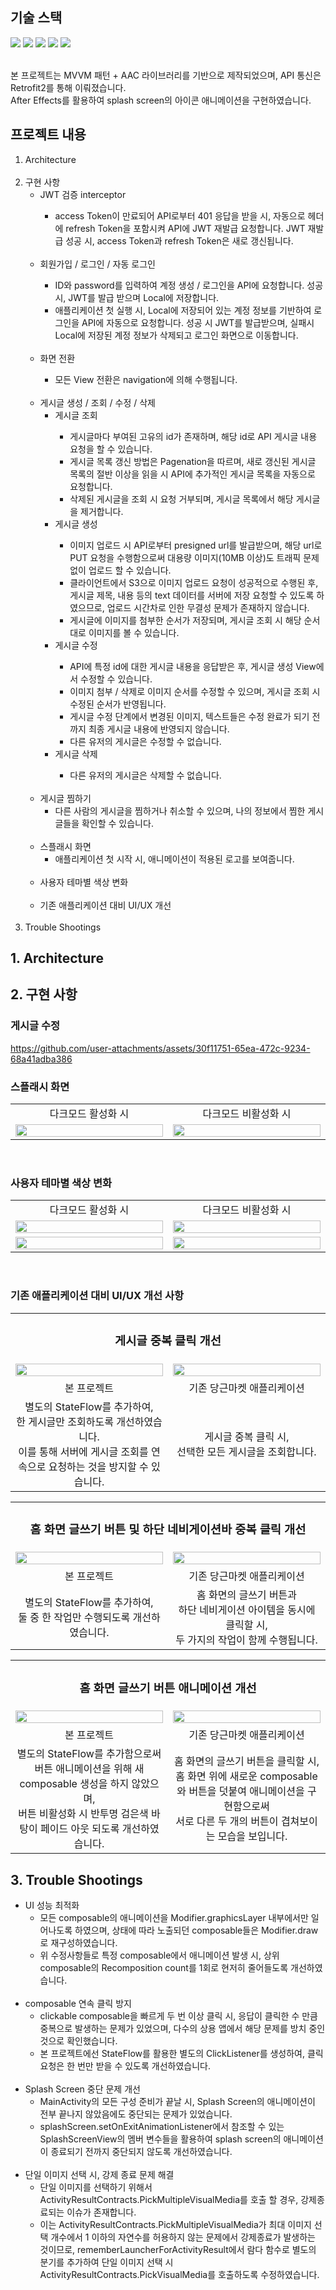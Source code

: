 <h2>기술 스택</h2>
<p>
        <img src="https://img.shields.io/badge/Kotlin-7F52FF?style=for-the-badge&logo=kotlin&logoColor=white">
        <img src="https://img.shields.io/badge/Android-34A853?style=for-the-badge&logo=android&logoColor=white">
        <img src="https://img.shields.io/badge/Jetpack Compose-4285F4?style=for-the-badge&logo=jetpackcompose&logoColor=white">
        <img src="https://img.shields.io/badge/Android Studio-34A853?style=for-the-badge&logo=androidstudio&logoColor=white">
        <img src="https://img.shields.io/badge/adobe after effects-9999FF?style=for-the-badge&logo=adobeaftereffects&logoColor=white">
</p>
<br>
본 프로젝트는 MVVM 패턴 + AAC 라이브러리를 기반으로 제작되었으며, API 통신은 Retrofit2를 통해 이뤄졌습니다.<br>
After Effects를 활용하여 splash screen의 아이콘 애니메이션을 구현하였습니다.

<h2>프로젝트 내용</h2>
<ol>
        <li>Architecture</li>
        <br>
        <li>구현 사항
                <ul>
                        <li>JWT 검증 interceptor</li>
                                <ul>
                                        <li>access Token이 만료되어 API로부터 401 응답을 받을 시, 자동으로 헤더에 refresh Token을 포함시켜 API에 JWT 재발급 요청합니다. JWT 재발급 성공 시, access Token과 refresh Token은 새로 갱신됩니다.</li>
                                </ul>
                        <br>
                        <li>회원가입 / 로그인 / 자동 로그인</li>
                                <ul>
                                        <li>ID와 password를 입력하여 계정 생성 / 로그인을 API에 요청합니다. 성공 시, JWT를 발급 받으며 Local에 저장합니다.</li>
                                        <li>애플리케이션 첫 실행 시, Local에 저장되어 있는 계정 정보를 기반하여 로그인을 API에 자동으로 요청합니다. 성공 시 JWT를 발급받으며, 실패시 Local에 저장된 계정 정보가 삭제되고 로그인 화면으로 이동합니다.</li>
                                </ul>
                        <br>
                        <li>화면 전환</li>
                                <ul>
                                        <li>모든 View 전환은 navigation에 의해 수행됩니다.</li>
                                </ul>
                        <br>
                        <li>게시글 생성 / 조회 / 수정 / 삭제
                                <ul>
                                        <li>게시글 조회</li>
                                        <ul>
                                                <li>게시글마다 부여된 고유의 id가 존재하며, 해당 id로 API 게시글 내용 요청을 할 수 있습니다.</li>
                                                <li>게시글 목록 갱신 방법은 Pagenation을 따르며, 새로 갱신된 게시글 목록의 절반 이상을 읽을 시 API에 추가적인 게시글 목록을 자동으로 요청합니다.</li>
                                                <li>삭제된 게시글을 조회 시 요청 거부되며, 게시글 목록에서 해당 게시글을 제거합니다.</li>
                                        </ul>
                                </ul>
                                <ul>
                                        <li>게시글 생성</li>
                                        <ul>
                                                <li>이미지 업로드 시 API로부터 presigned url를 발급받으며, 해당 url로 PUT 요청을 수행함으로써 대용량 이미지(10MB 이상)도 트래픽 문제 없이 업로드 할 수 있습니다.</li>
                                                <li>클라이언트에서 S3으로 이미지 업로드 요청이 성공적으로 수행된 후, 게시글 제목, 내용 등의 text 데이터를 서버에 저장 요청할 수 있도록 하였으므로, 업로드 시간차로 인한 무결성 문제가 존재하지 않습니다.</li>
                                                <li>게시글에 이미지를 첨부한 순서가 저장되며, 게시글 조회 시 해당 순서대로 이미지를 볼 수 있습니다.</li>
                                        </ul>
                                </ul>
                                <ul>
                                        <li>게시글 수정</li>
                                        <ul>
                                                <li>API에 특정 id에 대한 게시글 내용을 응답받은 후, 게시글 생성 View에서 수정할 수 있습니다.</li>
                                                <li>이미지 첨부 / 삭제로 이미지 순서를 수정할 수 있으며, 게시글 조회 시 수정된 순서가 반영됩니다.</li>
                                                <li>게시글 수정 단계에서 변경된 이미지, 텍스트들은 수정 완료가 되기 전까지 최종 게시글 내용에 반영되지 않습니다.</li>
                                                <li>다른 유저의 게시글은 수정할 수 없습니다.</li>
                                        </ul>
                                </ul>
                                <ul>
                                        <li>게시글 삭제</li>
                                        <ul>
                                                <li>다른 유저의 게시글은 삭제할 수 없습니다.</li>
                                        </ul>
                                </ul>
                        </li>
                        <br>
                        <li>게시글 찜하기
                                <ul>
                                        <li>다른 사람의 게시글을 찜하거나 취소할 수 있으며, 나의 정보에서 찜한 게시글들을 확인할 수 있습니다.</li>
                                </ul>
                        </li>
                        <br>
                        <li>스플래시 화면
                                <ul>
                                        <li>애플리케이션 첫 시작 시, 애니메이션이 적용된 로고를 보여줍니다.</li>
                                </ul>
                        </li>
                        <br>
                        <li>사용자 테마별 색상 변화</li>
                        <br>
                        <li>기존 애플리케이션 대비 UI/UX 개선</li>
                </ul>
        </li>
        <br>
        <li>Trouble Shootings</li>
</ol>

<h2>1. Architecture</h2>


<h2>2. 구현 사항</h2>

### 게시글 수정
https://github.com/user-attachments/assets/30f11751-65ea-472c-9234-68a41adba386


### 스플래시 화면
<table align=center>
        <tr>
                <td width=240 align=center>다크모드 활성화 시</td>
                <td width=240 align=center>다크모드 비활성화 시</td>
        <tr>
                <td align=center><img src="https://github.com/user-attachments/assets/ca7e6eca-dffe-4e61-8985-fb4dfb2970e4" width=100%></td>
                <td align=center><img src="https://github.com/user-attachments/assets/2a43dcb6-9f6d-49af-8278-35f6dbb98899" width=100%></td>
        </tr>
</table>
<br>


### 사용자 테마별 색상 변화
<table align=center>
        <tr>
                <td width=240 align=center>다크모드 활성화 시</td>
                <td width=240 align=center>다크모드 비활성화 시</td>
        </tr>
        <tr>
                <td align=center><img src="https://github.com/user-attachments/assets/ce7957dc-d827-4b38-a18d-7c07ed0600aa" width=100%></td>
                <td align=center><img src="https://github.com/user-attachments/assets/0be60050-c109-4eae-b2be-14ddebdb9a26" width=100%></td>
        </tr>
        <tr>
                <td align=center><img src="https://github.com/user-attachments/assets/6537b806-4db9-4fee-a5eb-6903972d1e40" width=100%></td>
                <td align=center><img src="https://github.com/user-attachments/assets/8c9a2fda-830b-4151-a016-cf8db0c23888" width=100%></td>
        </tr>
</table>
<br>


### 기존 애플리케이션 대비 UI/UX 개선 사항

<table>
        <tr>
          <td colspan="2" align=center><h3>게시글 중복 클릭 개선</h3></td>
        </tr>
        <tr>
          <td width="50%" align=center><image src="https://github.com/user-attachments/assets/89aa024b-fada-4355-ad68-4efc7796de3d" width="100%"></image></td>
          <td width="50%" align=center><image src="https://github.com/user-attachments/assets/0f50e995-87ee-417d-9e41-d08755e9b03a" width="100%"></image></td>
        </tr>
        <tr>
          <td align=center>본 프로젝트</td>
          <td align=center>기존 당근마켓 애플리케이션</td>
        </tr>
        <tr>
          <td align=center>별도의 StateFlow를 추가하여,<br>한 게시글만 조회하도록 개선하였습니다.<br>이를 통해 서버에 게시글 조회를 연속으로 요청하는 것을 방지할 수 있습니다.</td>
          <td align=center>게시글 중복 클릭 시,<br>선택한 모든 게시글을 조회합니다.</td>
        </tr>
</table>

<table>
        <tr>
          <td colspan="2", align=center><h3>홈 화면 글쓰기 버튼 및 하단 네비게이션바 중복 클릭 개선</h3></td>
        </tr>
        <tr>
          <td width="50%" align=center><image src="https://github.com/user-attachments/assets/2220a149-b9fb-4095-8d19-ec9499e5f3da" width="100%"></image></td>
          <td width="50%" align=center><image src="https://github.com/user-attachments/assets/7f7482a4-70a9-4973-8ddb-cd6794bac40d" width="100%"></image></td>
        </tr>
        <tr>
          <td align=center>본 프로젝트</td>
          <td align=center>기존 당근마켓 애플리케이션</td>
        </tr>
        <tr>
          <td align=center>별도의 StateFlow를 추가하여,<br>둘 중 한 작업만 수행되도록 개선하였습니다.</td>
          <td align=center>홈 화면의 글쓰기 버튼과<br>하단 네비게이션 아이템을 동시에 클릭할 시,<br>두 가지의 작업이 함께 수행됩니다.</td>
        </tr>
</table>

<table>
        <tr>
          <td colspan="2", align=center><h3>홈 화면 글쓰기 버튼 애니메이션 개선</h3></td>
        </tr>
        <tr>
          <td width=50% align=center><image src="https://github.com/user-attachments/assets/8f6bc67c-7dd2-4ab0-8bc1-4b92fd1062a9" width="100%"></image></td>
          <td width=50% align=center><image src="https://github.com/user-attachments/assets/b73d146a-1d02-429b-9aff-45c4c4d95fde" width="100%"></image></td>
        </tr>
        <tr>
          <td align=center>본 프로젝트</td>
          <td align=center>기존 당근마켓 애플리케이션</td>
        </tr>
        <tr>
          <td align=center>별도의 StateFlow를 추가함으로써 버튼 애니메이션을 위해 새 composable 생성을 하지 않았으며,<br>버튼 비활성화 시 반투명 검은색 바탕이 페이드 아웃 되도록 개선하였습니다.</td>
          <td align=center>홈 화면의 글쓰기 버튼을 클릭할 시,<br>홈 화면 위에 새로운 composable와 버튼을 덧붙여 애니메이션을 구현함으로써<br>서로 다른 두 개의 버튼이 겹쳐보이는 모습을 보입니다.</td>
        </tr>
</table>

<h2>3. Trouble Shootings</h2>
<ul>
        <li>UI 성능 최적화
                <ul>
                        <li>모든 composable의 애니메이션을 Modifier.graphicsLayer 내부에서만 일어나도록 하였으며, 상태에 따라 노출되던 composable들은 Modifier.draw로 재구성하였습니다.</li>
                        <li>위 수정사항들로 특정 composable에서 애니메이션 발생 시, 상위 composable의 Recomposition count를 1회로 현저히 줄어들도록 개선하였습니다.</li>
                </ul>
        </li>
        <br>
        <li>composable 연속 클릭 방지
                <ul>
                        <li>clickable composable을 빠르게 두 번 이상 클릭 시, 응답이 클릭한 수 만큼 중복으로 발생하는 문제가 있었으며, 다수의 상용 앱에서 해당 문제를 방치 중인 것으로 확인했습니다.</li>
                        <li>본 프로젝트에선 StateFlow를 활용한 별도의 ClickListener를 생성하여, 클릭 요청은 한 번만 받을 수 있도록 개선하였습니다.</li>
                </ul>
        </li>
        <br>
        <li>Splash Screen 중단 문제 개선
                <ul>
                        <li>MainActivity의 모든 구성 준비가 끝날 시, Splash Screen의 애니메이션이 전부 끝나지 않았음에도 중단되는 문제가 있었습니다.</li>
                        <li>splashScreen.setOnExitAnimationListener에서 참조할 수 있는 SplashScreenView의 멤버 변수들을 활용하여 splash screen의 애니메이션이 종료되기 전까지 중단되지 않도록 개선하였습니다.</li>
                </ul>
        </li>
        <br>
        <li>단일 이미지 선택 시, 강제 종료 문제 해결
                <ul>
                        <li>단일 이미지를 선택하기 위해서 ActivityResultContracts.PickMultipleVisualMedia를 호출 할 경우, 강제종료되는 이슈가 존재합니다.</li>
                        <li>이는 ActivityResultContracts.PickMultipleVisualMedia가 최대 이미지 선택 개수에서 1 이하의 자연수를 허용하지 않는 문제에서 강제종료가 발생하는 것이므로, rememberLauncherForActivityResult에서 람다 함수로 별도의 분기를 추가하여 단일 이미지 선택 시 ActivityResultContracts.PickVisualMedia를 호출하도록 수정하였습니다.</li>
                </ul>
        </li>
</ul>
<br>
